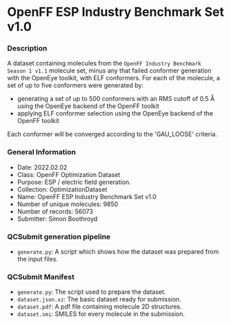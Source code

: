 # OpenFF ESP Industry Benchmark Set v1.0

### Description

A dataset containing molecules from the `OpenFF Industry Benchmark  Season 1 v1.1` molecule set, minus any that failed
conformer generation with the OpenEye toolkit, with ELF conformers. For each of the molecule, a set of up to five 
conformers were generated by:
 
* generating a set of up to 500 conformers with an RMS cutoff of 0.5 Å using the OpenEye backend of the OpenFF toolkit
* applying ELF conformer selection using the OpenEye backend of the OpenFF  toolkit 

Each conformer will be converged according to the 'GAU_LOOSE' criteria.

### General Information

 - Date: 2022.02.02
 - Class: OpenFF Optimization Dataset
 - Purpose: ESP / electric field generation.
 - Collection: OptimizationDataset
 - Name: OpenFF ESP Industry Benchmark Set v1.0
 - Number of unique molecules: 9850
 - Number of records: 56073
 - Submitter: Simon Boothroyd
 
### QCSubmit generation pipeline

 - `generate.py`: A script which shows how the dataset was prepared from the input files. 
 
### QCSubmit Manifest

- `generate.py`: The script used to prepare the dataset.
- `dataset.json.xz`: The basic dataset ready for submission.
- `dataset.pdf`: A pdf file containing molecule 2D structures.
- `dataset.smi`: SMILES for every molecule in the submission.
 